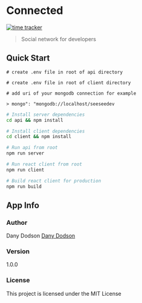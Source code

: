 # Connected

<!-- [![time tracker](https://wakatime.com/badge/github/DanyDodson/seesee.svg)](https://wakatime.com/badge/github/DanyDodson/seesee) -->

[![time tracker](https://wakatime.com/badge/github/DanyDodson/seesee.svg)](https://wakatime.com/@DanyDodson/projects/ndumdutwuw)

> Social network for developers

## Quick Start

```
# create .env file in root of api directory

# create .env file in root of client directory

# add uri of your mongodb connection for example

> mongo": "mongodb://localhost/seeseedev

```

```bash
# Install server dependencies
cd api && npm install

# Install client dependencies
cd client && npm install

# Run api from root
npm run server

# Run react client from root
npm run client

# Build react client for production
npm run build
```

## App Info

### Author

Dany Dodson
[Dany Dodson](http://www.google.com)

### Version

1.0.0

### License

This project is licensed under the MIT License

